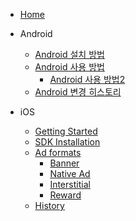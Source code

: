 - [Home](/)
  

- Android
  - [Android 설치 방법](Android/installation.md)
  - [Android 사용 방법](Android/usage.md)
    - [Android 사용 방법2](Android/usage.md)
  - [Android 변경 히스토리](Android/history.md)
  

- iOS
  - [Getting Started](iOS/getStarted.md)
  - [SDK Installation](iOS/installation.md)
  - [Ad formats](iOS/usage.md)
    - [Banner](iOS/banner.md)
    - [Native Ad](iOS/nativeAd.md)
    - [Interstitial](iOS/interstitailAd.md)
    - [Reward](iOS/rewardAd.md)
  - [History](iOS/history.md)
  
  
